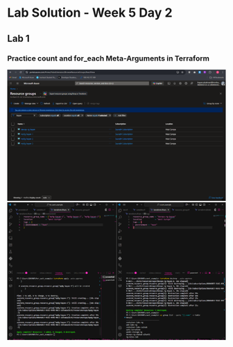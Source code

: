 # Lab Solution - Week 5 Day 2
## Lab 1
### Practice count and for_each Meta-Arguments in Terraform

![Screenshot 2025-10-01 173836](./Screenshot%202025-10-01%20173836.png)
![Screenshot 2025-10-01 173933](./Screenshot%202025-10-01%20173933.png)

